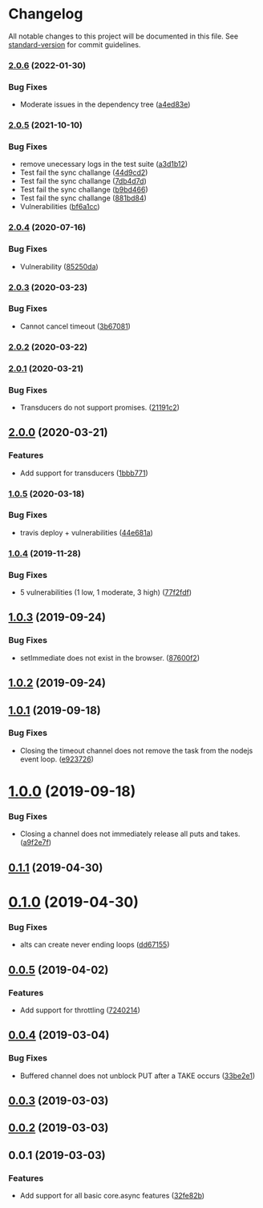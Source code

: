 # Changelog

All notable changes to this project will be documented in this file. See [standard-version](https://github.com/conventional-changelog/standard-version) for commit guidelines.

### [2.0.6](https://github.com/nicolasdao/core-async/compare/v2.0.5...v2.0.6) (2022-01-30)


### Bug Fixes

* Moderate issues in the dependency tree ([a4ed83e](https://github.com/nicolasdao/core-async/commit/a4ed83ee3a968146a4b491f98295f05439bfe511))

### [2.0.5](https://github.com/nicolasdao/core-async/compare/v2.0.4...v2.0.5) (2021-10-10)


### Bug Fixes

* remove unecessary logs in the test suite ([a3d1b12](https://github.com/nicolasdao/core-async/commit/a3d1b12f2a24e00830abc22ddcca4257bf988ec0))
* Test fail the sync challange ([44d9cd2](https://github.com/nicolasdao/core-async/commit/44d9cd2ab476d7c9bd4493c86c04a71b6dcbd05f))
* Test fail the sync challange ([7db4d7d](https://github.com/nicolasdao/core-async/commit/7db4d7d636b43540668d21bbcb996ed2c352a4c0))
* Test fail the sync challange ([b9bd466](https://github.com/nicolasdao/core-async/commit/b9bd4664683465da59eb5207df7565a7b11263d6))
* Test fail the sync challange ([881bd84](https://github.com/nicolasdao/core-async/commit/881bd849fc30f9b2c91422ae193f11c2a41f2b2c))
* Vulnerabilities ([bf6a1cc](https://github.com/nicolasdao/core-async/commit/bf6a1cccc0afe90cb71653c23a1cac6e28a385f2))

### [2.0.4](https://github.com/nicolasdao/core-async/compare/v2.0.3...v2.0.4) (2020-07-16)


### Bug Fixes

* Vulnerability ([85250da](https://github.com/nicolasdao/core-async/commit/85250daba4f965e99b070b56eb6a8e5dfcd2be07))

### [2.0.3](https://github.com/nicolasdao/core-async/compare/v2.0.2...v2.0.3) (2020-03-23)


### Bug Fixes

* Cannot cancel timeout ([3b67081](https://github.com/nicolasdao/core-async/commit/3b67081739df0f09428106ae970ef3bbd19daf43))

### [2.0.2](https://github.com/nicolasdao/core-async/compare/v2.0.1...v2.0.2) (2020-03-22)

### [2.0.1](https://github.com/nicolasdao/core-async/compare/v2.0.0...v2.0.1) (2020-03-21)


### Bug Fixes

* Transducers do not support promises. ([21191c2](https://github.com/nicolasdao/core-async/commit/21191c271dd02793666eeec1198e5ea2cec015e7))

## [2.0.0](https://github.com/nicolasdao/core-async/compare/v1.0.5...v2.0.0) (2020-03-21)


### Features

* Add support for transducers ([1bbb771](https://github.com/nicolasdao/core-async/commit/1bbb7716a74d4f7f7753c26537185c5be538aaa7))

### [1.0.5](https://github.com/nicolasdao/core-async/compare/v1.0.4...v1.0.5) (2020-03-18)


### Bug Fixes

* travis deploy + vulnerabilities ([44e681a](https://github.com/nicolasdao/core-async/commit/44e681a540af58de432e577eb73b62b815117091))

### [1.0.4](https://github.com/nicolasdao/core-async/compare/v1.0.3...v1.0.4) (2019-11-28)


### Bug Fixes

* 5 vulnerabilities (1 low, 1 moderate, 3 high) ([77f2fdf](https://github.com/nicolasdao/core-async/commit/77f2fdf85781dd47ade2dca583294f6c739b7c91))

<a name="1.0.3"></a>
## [1.0.3](https://github.com/nicolasdao/core-async/compare/v1.0.2...v1.0.3) (2019-09-24)


### Bug Fixes

* setImmediate does not exist in the browser. ([87600f2](https://github.com/nicolasdao/core-async/commit/87600f2))



<a name="1.0.2"></a>
## [1.0.2](https://github.com/nicolasdao/core-async/compare/v1.0.1...v1.0.2) (2019-09-24)



<a name="1.0.1"></a>
## [1.0.1](https://github.com/nicolasdao/core-async/compare/v1.0.0...v1.0.1) (2019-09-18)


### Bug Fixes

* Closing the timeout channel does not remove the task from the nodejs event loop. ([e923726](https://github.com/nicolasdao/core-async/commit/e923726))



<a name="1.0.0"></a>
# [1.0.0](https://github.com/nicolasdao/core-async/compare/v0.1.1...v1.0.0) (2019-09-18)


### Bug Fixes

* Closing a channel does not immediately release all puts and takes. ([a9f2e7f](https://github.com/nicolasdao/core-async/commit/a9f2e7f))



<a name="0.1.1"></a>
## [0.1.1](https://github.com/nicolasdao/core-async/compare/v0.1.0...v0.1.1) (2019-04-30)



<a name="0.1.0"></a>
# [0.1.0](https://github.com/nicolasdao/core-async/compare/v0.0.5...v0.1.0) (2019-04-30)


### Bug Fixes

* alts can create never ending loops ([dd67155](https://github.com/nicolasdao/core-async/commit/dd67155))



<a name="0.0.5"></a>
## [0.0.5](https://github.com/nicolasdao/core-async/compare/v0.0.4...v0.0.5) (2019-04-02)


### Features

* Add support for throttling ([7240214](https://github.com/nicolasdao/core-async/commit/7240214))



<a name="0.0.4"></a>
## [0.0.4](https://github.com/nicolasdao/core-async/compare/v0.0.3...v0.0.4) (2019-03-04)


### Bug Fixes

* Buffered channel does not unblock PUT after a TAKE occurs ([33be2e1](https://github.com/nicolasdao/core-async/commit/33be2e1))



<a name="0.0.3"></a>
## [0.0.3](https://github.com/nicolasdao/core-async/compare/v0.0.2...v0.0.3) (2019-03-03)



<a name="0.0.2"></a>
## [0.0.2](https://github.com/nicolasdao/core-async/compare/v0.0.1...v0.0.2) (2019-03-03)



<a name="0.0.1"></a>
## 0.0.1 (2019-03-03)


### Features

* Add support for all basic core.async features ([32fe82b](https://github.com/nicolasdao/core-async/commit/32fe82b))
